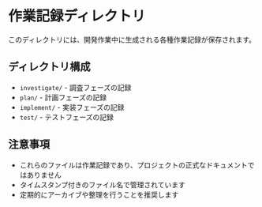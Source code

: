 # 作業記録ディレクトリ

このディレクトリには、開発作業中に生成される各種作業記録が保存されます。

## ディレクトリ構成

- `investigate/` - 調査フェーズの記録
- `plan/` - 計画フェーズの記録
- `implement/` - 実装フェーズの記録
- `test/` - テストフェーズの記録

## 注意事項

- これらのファイルは作業記録であり、プロジェクトの正式なドキュメントではありません
- タイムスタンプ付きのファイル名で管理されています
- 定期的にアーカイブや整理を行うことを推奨します
